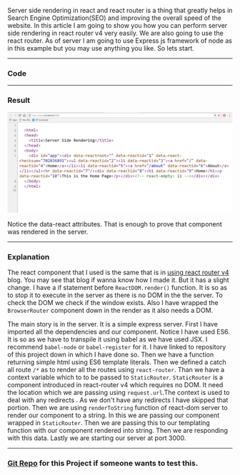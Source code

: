 Server side rendering in react and react router is a thing that greatly helps in Search Engine Optimization(SEO) and improving the overall speed of the website. In this article I am going to show you how you can perform server side rendering in react router v4 very easily. We are also going to use the react router. As of server I am going to use Express js framework of node as in this example but you may use anything you like. So lets start.

<hr>

### Code

<script src="https://gist.github.com/pantharshit00/a4d971d08a092990a9a2f8d9f2c88f0f.js"></script>

<hr>

### Result

![render](https://raw.githubusercontent.com/pantharshit00/myBlogSite/master/static/uploads/288fd8aa8ab0cd44a45d5a89557862d8.jpg "result")

Notice the data-react attributes. That is enough to prove that component was rendered in the server.

<hr>

### Explanation

The react component that I used is the same that is in [using react router v4](http://hptechblogs.com/blog/1) blog. You may see that blog if wanna know how I made it. But it has a slight change. I have a if statement before `ReactDOM.render()` function. It is so as to stop it to execute in the server as there is no DOM in the the server. To check the DOM we check if the window exists. Also I have wrapped the `BrowserRouter` component down in the render as it also needs a DOM.

The main story is in the server. It is a simple express server. First I have imported all the dependencies and our component. Notice I have used ES6. It is so as we have to transpile it using babel as we have used JSX. I recommend `babel-node` or `babel-register` for it. I have linked to repository of this project down in which I have done so. Then we have a function returning simple html using ES6 template literals. Then we defined a catch all route `/*` as to render all the routes using `react-router`. Than we have a context variable which to to be passed to `StaticRouter`. `StaticRouter` is a component introduced in react-router v4 which requires no DOM. It need the location which we are passing using `request.url`.The context is used to deal with any redirects . As we don't have any redirects I have skipped that portion. Then we are using `renderToString` function of react-dom server to render our component to a string. In this we are passing our component wrapped in `StaticRouter`. Then we are passing this to our templating function with our component rendered into string. Then we are responding with this data. Lastly we are starting our server at port 3000.

<hr>

### [Git Repo](https://github.com/pantharshit00/serversiderender) for this Project if someone wants to test this.
